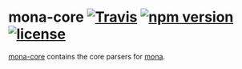 # mona-core  [![Travis](https://img.shields.io/travis/zkat/mona-core.svg)]() [![npm version](https://img.shields.io/npm/v/mona-core.svg)]() [![license](https://img.shields.io/npm/l/mona-core.svg)]()

[mona-core](https://github.com/zkat/mona-core) contains the core parsers for [mona](https://github.com/zkat/mona).

